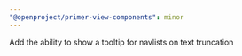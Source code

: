 ```yaml
---
"@openproject/primer-view-components": minor
---
```


Add the ability to show a tooltip for navlists on text truncation
